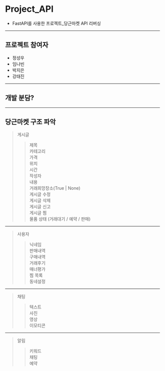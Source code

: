 # Project_API
- FastAPI를 사용한 프로젝트_당근마켓 API 리버싱
---
## 프로젝트 참여자
- 정성우
- 임나빈
- 박지은
- 강태진
---
## 개발 분담?
---
## 당근마켓 구조 파악
> 게시글
>> 제목  
>> 카테고리  
>> 가격  
>> 위치  
>> 시간  
>> 작성자  
>> 내용  
>> 거래희망장소(True | None)  
>> 게시글 수정  
>> 게시글 삭제  
>> 게시글 신고  
>> 게시글 찜  
>> 물품 상태 (거래대기 / 예약 / 판매)  
---
> 사용자
>> 닉네임  
>> 판매내역  
>> 구매내역  
>> 거래후기  
>> 매너평가  
>> 찜 목록  
>> 동네설정  
---
> 채팅
>> 텍스트  
>> 사진  
>> 영상  
>> 이모티콘
---
> 알림
>> 키워드  
>> 채팅  
>> 예약  

